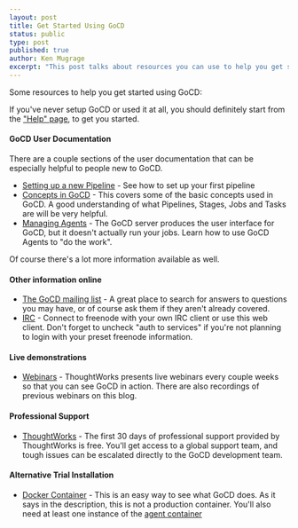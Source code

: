 ```yaml
---
layout: post
title: Get Started Using GoCD
status: public
type: post
published: true
author: Ken Mugrage
excerpt: "This post talks about resources you can use to help you get started in your journey with CD, and GoCD in particular"
---
```


Some resources to help you get started using GoCD:

If you've never setup GoCD or used it at all, you should definitely start from the ["Help" page](https://go.cd/help), to
get you started.

#### GoCD User Documentation

There are a couple sections of the user documentation that can be especially helpful to people new to GoCD.

* [Setting up a new Pipeline](https://www.go.cd/getting-started/part-1) - See how to set up your first pipeline
* [Concepts in GoCD](https://docs.go.cd/current/introduction/concepts_in_go.html) - This covers some of the
  basic concepts used in GoCD. A good understanding of what Pipelines, Stages, Jobs and Tasks are will be very helpful.
* [Managing Agents](http://www.go.cd/documentation/user/current/configuration/managing_a_build_cloud.html) - The GoCD server
  produces the user interface for GoCD, but it doesn't actually run your jobs. Learn how to use GoCD Agents to "do the work".

Of course there's a lot more information available as well.

#### Other information online

* [The GoCD mailing list](https://groups.google.com/forum/#!forum/go-cd) - A great place to search for answers to questions
you may have, or of course ask them if they aren't already covered.
* [IRC](http://webchat.freenode.net/?channels=gocd) - Connect to freenode with your own IRC client or use this web client.
Don't forget to uncheck "auth to services" if you're not planning to login with your preset freenode information.

#### Live demonstrations

* [Webinars](https://www.thoughtworks.com/go/events/) - ThoughtWorks presents live webinars every couple weeks so that
you can see GoCD in action. There are also recordings of previous webinars on this blog.

#### Professional Support

* [ThoughtWorks](http://www.thoughtworks.com/go) - The first 30 days of professional support
provided by ThoughtWorks is free. You'll get access to a global support team, and tough issues can be escalated directly to
the GoCD development team.

#### Alternative Trial Installation

* [Docker Container](https://registry.hub.docker.com/u/gocd/gocd-server/) - This is an easy way to see what GoCD does. As it
says in the description, this is not a production container. You'll also need at least one instance of the
[agent container](https://registry.hub.docker.com/u/gocd/gocd-agent/)
